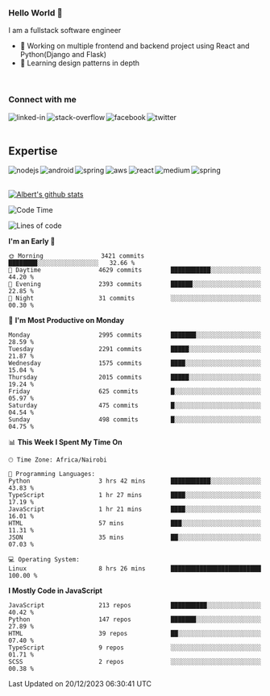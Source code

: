 

### Hello World 👋
I am a fullstack software engineer
- 🔭 Working on multiple frontend and backend project using React and Python(Django and Flask)
- 🌱 Learning design patterns in depth

<br>

### Connect with me

[<img align="left" alt="linked-in" src="https://img.shields.io/badge/linkedin-%230077B5.svg?&style=for-the-badge&logo=linkedin&logoColor=white" />](https://www.linkedin.com/in/albert-byrone/)

<!-- [<img align="left" alt="medium" src="https://img.shields.io/badge/medium-%2312100E.svg?&style=for-the-badge&logo=medium&logoColor=white" />](https://56faisal.medium.com/) -->

[<img align="left" alt="stack-overflow" src="https://img.shields.io/badge/stack%20overflow-FE7A16?logo=stack-overflow&logoColor=white&style=for-the-badge" />](https://stackoverflow.com/users/11916317/albert-byrone)

[<img align="left" alt="facebook" src="https://img.shields.io/badge/facebook-%231877F2.svg?&style=for-the-badge&logo=facebook&logoColor=white" />](https://web.facebook.com/albert.byrone.1/)

[<img align="left" alt="twitter" src="https://img.shields.io/badge/twitter-%231DA1F2.svg?&style=for-the-badge&logo=twitter&logoColor=white" />](https://twitter.com/byrone_albert)

<br>

<br>

## Expertise
<img align="left" alt="nodejs" src="https://img.shields.io/badge/python%20-%2343853D.svg?&style=for-the-badge&logo=node.js&logoColor=white" />
<img align="left" alt="android" src="https://img.shields.io/badge/Flask-3DDC84?logo=android&logoColor=white&style=for-the-badge" />
<img align="left" alt="spring" src="https://img.shields.io/badge/drf%20-%236DB33F.svg?&style=for-the-badge&logo=spring&logoColor=white" />
<img align="left" alt="aws" src="https://img.shields.io/badge/django%20AWS-%23232F3E?logo=amazon-aws&logoColor=white&style=for-the-badge" />
<img align="left" alt="react" src="https://img.shields.io/badge/react%20-%2320232a.svg?&style=for-the-badge&logo=react&logoColor=%2361DAFB" />
<img align="left" alt="medium" src="https://img.shields.io/badge/Angular-%23316192.svg?&style=for-the-badge&logo=postgresql&logoColor=white" />
<img align="left" alt="spring" src="https://img.shields.io/badge/Javascript%20-%236DB33F.svg?&style=for-the-badge&logo=spring&logoColor=white" />
<br>
<br>


[![Albert's github stats](https://github-readme-stats.vercel.app/api?username=Albert-Byrone&count_private=true&show_icons=true&theme=radical&hide_rank=false)](https://github.com/anuraghazra/github-readme-stats)

<!-- [![Top Langs](https://github-readme-stats.vercel.app/api/top-langs/?username=Albert-Byrone&layout=compact)](https://github.com/anuraghazra/github-readme-stats) -->

<!--
**Albert-Byrone/Albert-Byrone** is a ✨ _special_ ✨ repository because its `README.md` (this file) appears on your GitHub profile.

Here are some ideas to get you started:

- 🔭 I’m currently working on ...
- 🌱 I’m currently learning ...
- 👯 I’m looking to collaborate on ...
- 🤔 I’m looking for help with ...
- 💬 Ask me about ...
- 📫 How to reach me: ...
- 😄 Pronouns: ...
- ⚡ Fun fact: ...
-->


<!--START_SECTION:waka-->
![Code Time](http://img.shields.io/badge/Code%20Time-941%20hrs%2012%20mins-blue)

![Lines of code](https://img.shields.io/badge/From%20Hello%20World%20I%27ve%20Written-62.9%20million%20lines%20of%20code-blue)

**I'm an Early 🐤** 

```text
🌞 Morning                3421 commits        ████████░░░░░░░░░░░░░░░░░   32.66 % 
🌆 Daytime                4629 commits        ███████████░░░░░░░░░░░░░░   44.20 % 
🌃 Evening                2393 commits        ██████░░░░░░░░░░░░░░░░░░░   22.85 % 
🌙 Night                  31 commits          ░░░░░░░░░░░░░░░░░░░░░░░░░   00.30 % 
```
📅 **I'm Most Productive on Monday** 

```text
Monday                   2995 commits        ███████░░░░░░░░░░░░░░░░░░   28.59 % 
Tuesday                  2291 commits        █████░░░░░░░░░░░░░░░░░░░░   21.87 % 
Wednesday                1575 commits        ████░░░░░░░░░░░░░░░░░░░░░   15.04 % 
Thursday                 2015 commits        █████░░░░░░░░░░░░░░░░░░░░   19.24 % 
Friday                   625 commits         █░░░░░░░░░░░░░░░░░░░░░░░░   05.97 % 
Saturday                 475 commits         █░░░░░░░░░░░░░░░░░░░░░░░░   04.54 % 
Sunday                   498 commits         █░░░░░░░░░░░░░░░░░░░░░░░░   04.75 % 
```


📊 **This Week I Spent My Time On** 

```text
🕑︎ Time Zone: Africa/Nairobi

💬 Programming Languages: 
Python                   3 hrs 42 mins       ███████████░░░░░░░░░░░░░░   43.83 % 
TypeScript               1 hr 27 mins        ████░░░░░░░░░░░░░░░░░░░░░   17.19 % 
JavaScript               1 hr 21 mins        ████░░░░░░░░░░░░░░░░░░░░░   16.01 % 
HTML                     57 mins             ███░░░░░░░░░░░░░░░░░░░░░░   11.31 % 
JSON                     35 mins             ██░░░░░░░░░░░░░░░░░░░░░░░   07.03 % 

💻 Operating System: 
Linux                    8 hrs 26 mins       █████████████████████████   100.00 % 
```

**I Mostly Code in JavaScript** 

```text
JavaScript               213 repos           ██████████░░░░░░░░░░░░░░░   40.42 % 
Python                   147 repos           ███████░░░░░░░░░░░░░░░░░░   27.89 % 
HTML                     39 repos            ██░░░░░░░░░░░░░░░░░░░░░░░   07.40 % 
TypeScript               9 repos             ░░░░░░░░░░░░░░░░░░░░░░░░░   01.71 % 
SCSS                     2 repos             ░░░░░░░░░░░░░░░░░░░░░░░░░   00.38 % 
```




 Last Updated on 20/12/2023 06:30:41 UTC
<!--END_SECTION:waka-->
